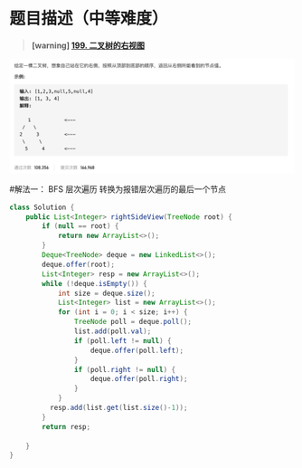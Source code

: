 #  **题目描述（中等难度）**

> **[warning] [199. 二叉树的右视图](https://leetcode-cn.com/problems/binary-tree-right-side-view/)**

![](../image/199.png)

#解法一： BFS 层次遍历
转换为报错层次遍历的最后一个节点

```java
class Solution {
    public List<Integer> rightSideView(TreeNode root) {
        if (null == root) {
            return new ArrayList<>();
        }
        Deque<TreeNode> deque = new LinkedList<>();
        deque.offer(root);
        List<Integer> resp = new ArrayList<>();
        while (!deque.isEmpty()) {
            int size = deque.size();
            List<Integer> list = new ArrayList<>();
            for (int i = 0; i < size; i++) {
                TreeNode poll = deque.poll();
                list.add(poll.val);
                if (poll.left != null) {
                    deque.offer(poll.left);
                }
                if (poll.right != null) {
                    deque.offer(poll.right);
                }
            }
          resp.add(list.get(list.size()-1));
        }
        return resp;
      
    }
}
```


